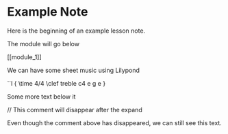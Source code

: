 # Example Note

Here is the beginning of an example lesson note.

The module will go below

[[module_1]]

We can have some sheet music using Lilypond

``l
{
    \time 4/4
    \clef treble
    c4 e g e
}

Some more text below it

// This comment will disappear after the expand

Even though the comment above has disappeared, we can still see this text.
